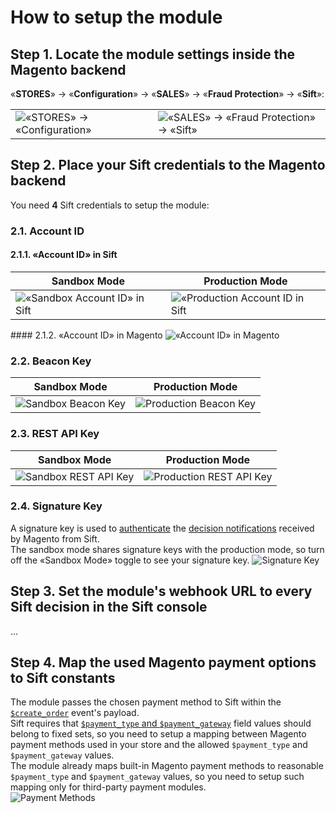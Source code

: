 # How to setup the module
## Step 1. Locate the module settings inside the Magento backend 
«**STORES**» → «**Configuration**» → «**SALES**» → «**Fraud Protection**» → «**Sift**»: 
<table><tr>
	<td><img alt='«STORES» → «Configuration»' src='doc/magento/stores--configuration.png'/></td>
	<td><img alt='«SALES» → «Fraud Protection» → «Sift»' src='doc/magento/sales--fraud-protection--sift.png'/></td>
</tr></table>

## Step 2. Place your Sift credentials to the Magento backend
You need **4** Sift credentials to setup the module:
### 2.1. Account ID
#### 2.1.1. «Account ID» in Sift
<table>
	<thead><tr><th>Sandbox Mode</th><th>Production Mode</th></tr></thead>
	<tbody><tr>
		<td><img alt='«Sandbox Account ID» in Sift' src='doc/sift/credentials/sandbox/account-id.png'/></td>
		<td><img alt='«Production Account ID in Sift' src='doc/sift/credentials/production/account-id.png'/></td>
	</tr></tbody>
</table>
#### 2.1.2. «Account ID» in Magento
<img alt='«Account ID» in Magento' src='doc/magento/credentials/account-id.png'/>

### 2.2. Beacon Key
<table>
	<thead><tr><th>Sandbox Mode</th><th>Production Mode</th></tr></thead>
	<tbody><tr>
		<td><img alt='Sandbox Beacon Key' src='doc/sift/credentials/sandbox/beacon-key.png'/></td>
		<td><img alt='Production Beacon Key' src='doc/sift/credentials/production/beacon-key.png'/></td>
	</tr></tbody>
</table>

### 2.3. REST API Key
<table>
	<thead><tr><th>Sandbox Mode</th><th>Production Mode</th></tr></thead>
	<tbody><tr>
		<td><img alt='Sandbox REST API Key' src='doc/sift/credentials/sandbox/rest-api-key.png'/></td>
		<td><img alt='Production REST API Key' src='doc/sift/credentials/production/rest-api-key.png'/></td>
	</tr></tbody>
</table>

### 2.4. Signature Key
A signature key is used to [authenticate](https://sift.com/developers/docs/php/decisions-api/decision-webhooks/authentication) the [decision notifications](https://sift.com/developers/docs/php/decisions-api/decision-webhooks) received by Magento from Sift.  
The sandbox mode shares signature keys with the production mode, so turn off the «Sandbox Mode» toggle to see your signature key.
<img alt='Signature Key' src='doc/sift/credentials/signature-key.png'/>

## Step 3. Set the module's webhook URL to every Sift decision in the Sift console
...

## Step 4. Map the used Magento payment options to Sift constants
The module passes the chosen payment method to Sift within the [`$create_order`](https://sift.com/developers/docs/curl/events-api/reserved-events/create-order) event's payload.  
Sift requires that [`$payment_type` and `$payment_gateway`](https://sift.com/developers/docs/curl/events-api/complex-field-types/payment-method) field values should belong to fixed sets, so you need to setup a mapping between Magento payment methods used in your store and the allowed `$payment_type` and `$payment_gateway` values.  
The module already maps built-in Magento payment methods to reasonable `$payment_type` and `$payment_gateway` values, so you need to setup such mapping only for third-party payment modules.  
<img alt='Payment Methods' src='doc/magento/payment-methods.png'/>  